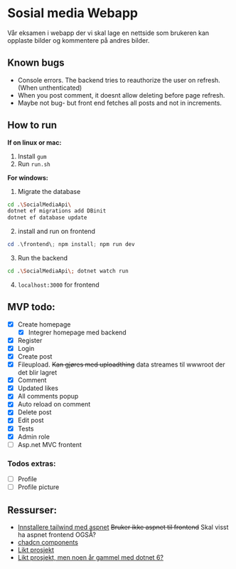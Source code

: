 # Sosial media Webapp

Vår eksamen i webapp der vi skal lage en nettside som brukeren kan opplaste bilder og kommentere på andres bilder.

## Known bugs

- Console errors. The backend tries to reauthorize the user on refresh. (When unthenticated)
- When you post comment, it doesnt allow deleting before page refresh.
- Maybe not bug- but front end fetches all posts and not in increments.

## How to run

**If on linux or mac:**

1. Install `gum`
2. Run `run.sh`

**For windows:**

1. Migrate the database

```bash
cd .\SocialMediaApi\
dotnet ef migrations add DBinit
dotnet ef database update
```

2. install and run on frontend

```powershell
cd .\frontend\; npm install; npm run dev
```

3. Run the backend

```bash
cd .\SocialMediaApi\; dotnet watch run
```

4. `localhost:3000` for frontend

## MVP todo:

- [x] Create homepage
  - [x] Integrer homepage med backend
- [x] Register
- [x] Login
- [x] Create post
- [x] Fileupload. ~~Kan gjøres med uploadthing~~ data streames til wwwroot der det blir lagret
- [x] Comment
- [x] Updated likes
- [x] All comments popup
- [x] Auto reload on comment
- [x] Delete post
- [x] Edit post
- [x] Tests
- [x] Admin role
- [ ] Asp.net MVC frontent

### Todos extras:

- [ ] Profile
- [ ] Profile picture

## Ressurser:

- [Innstallere tailwind med aspnet](https://github.com/angeldev96/tailwind-aspdotnet/tree/master) ~~Bruker ikke aspnet til frontend~~ Skal visst ha aspnet frontend OGSÅ?
- [chadcn components](https://ui.shadcn.com/docs/components/accordion)
- [Likt prosjekt](https://github.com/teddysmithdev/FinShark)
- [Likt prosjekt, men noen år gammel med dotnet 6?](https://github.com/CodAffection/React-CRUD-with-Asp.Net-Core-Web-API)
